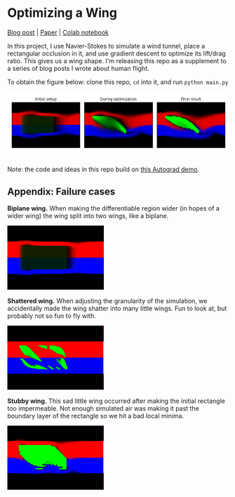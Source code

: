 # Optimizing a Wing

[Blog post](https://greydanus.github.io/2020/10/14/optimizing-a-wing/) | [Paper](https://arxiv.org/abs/2010.07446) | [Colab notebook](https://colab.research.google.com/drive/1RTsSyr7B3THKVGp_44Oyh7rxBriOHzJ7)

In this project, I use Navier-Stokes to simulate a wind tunnel, place a rectangular occlusion in it, and use gradient descent to optimize its lift/drag ratio. This gives us a wing shape. I'm releasing this repo as a supplement to a series of blog posts I wrote about human flight.

To obtain the figure below: clone this repo, `cd` into it, and run `python main.py `

![optimize_wing.png](./static/optimize_wing.png)

Note: the code and ideas in this repo build on [this Autograd demo](https://github.com/HIPS/autograd/blob/master/examples/fluidsim/wing.png).


## Appendix: Failure cases

**Biplane wing.** When making the differentiable region wider (in hopes of a wider wing) the wing split into two wings, like a biplane.

![biplane.gif](./static/biplane.gif)

**Shattered wing.** When adjusting the granularity of the simulation, we accidentally made the wing shatter into many little wings. Fun to look at, but probably not so fun to fly with.

![shatter.gif](./static/shatter.gif)

**Stubby wing.** This sad little wing occurred after making the initial rectangle too impermeable. Not enough simulated air was making it past the boundary layer of the rectangle so we hit a bad local minima.

![stubby.gif](./static/stubby.gif)
